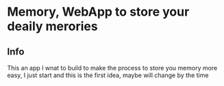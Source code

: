 # Memory, WebApp to store your deaily merories

## Info
This an app I wnat to build to make the process to store you memory more easy, I just start and this is the first idea, maybe will change by the time
